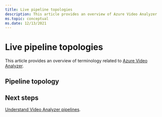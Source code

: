 ```yaml
---
title: Live pipeline topologies
description: This article provides an overview of Azure Video Analyzer live pipeline topologies.
ms.topic: conceptual
ms.date: 12/13/2021
---
```

# Live pipeline topologies

This article provides an overview of terminology related to [Azure Video Analyzer](overview.md).

## Pipeline topology


## Next steps

[Understand Video Analyzer pipelines](pipeline.md).
